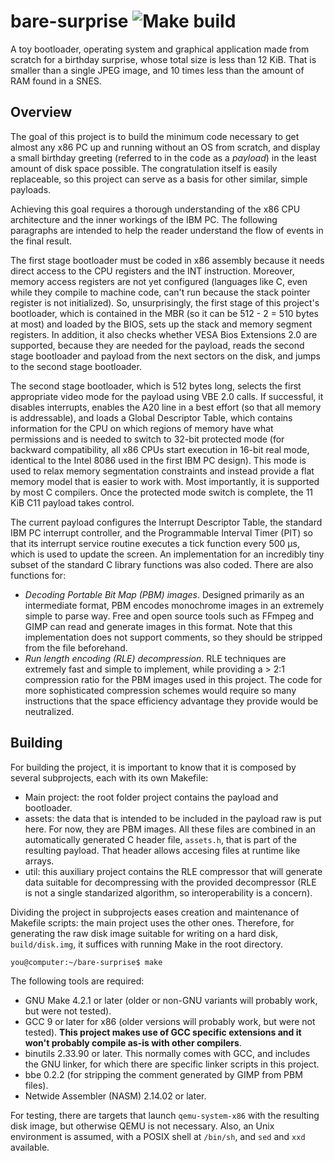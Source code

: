 # bare-surprise ![Make build](https://github.com/AlexTMjugador/bare-surprise/workflows/Make%20build/badge.svg)
A toy bootloader, operating system and graphical application made from scratch for a birthday surprise, whose total size is less than 12 KiB. That is smaller than a single JPEG image, and 10 times less than the amount of RAM found in a SNES.

## Overview
The goal of this project is to build the minimum code necessary to get almost any x86 PC up and running without an OS from scratch, and display a small birthday greeting (referred to in the code as a _payload_) in the least amount of disk space possible. The congratulation itself is easily replaceable, so this project can serve as a basis for other similar, simple payloads.

Achieving this goal requires a thorough understanding of the x86 CPU architecture and the inner workings of the IBM PC. The following paragraphs are intended to help the reader understand the flow of events in the final result.

The first stage bootloader must be coded in x86 assembly because it needs direct access to the CPU registers and the INT instruction. Moreover, memory access registers are not yet configured (languages like C, even while they compile to machine code, can't run because the stack pointer register is not initialized). So, unsurprisingly, the first stage of this project's bootloader, which is contained in the MBR (so it can be 512 - 2 = 510 bytes at most) and loaded by the BIOS, sets up the stack and memory segment registers. In addition, it also checks whether VESA Bios Extensions 2.0 are supported, because they are needed for the payload, reads the second stage bootloader and payload from the next sectors on the disk, and jumps to the second stage bootloader.

The second stage bootloader, which is 512 bytes long, selects the first appropriate video mode for the payload using VBE 2.0 calls. If successful, it disables interrupts, enables the A20 line in a best effort (so that all memory is addressable), and loads a Global Descriptor Table, which contains information for the CPU on which regions of memory have what permissions and is needed to switch to 32-bit protected mode (for backward compatibility, all x86 CPUs start execution in 16-bit real mode, identical to the Intel 8086 used in the first IBM PC design). This mode is used to relax memory segmentation constraints and instead provide a flat memory model that is easier to work with. Most importantly, it is supported by most C compilers. Once the protected mode switch is complete, the 11 KiB C11 payload takes control.

The current payload configures the Interrupt Descriptor Table, the standard IBM PC interrupt controller, and the Programmable Interval Timer (PIT) so that its interrupt service routine executes a tick function every 500 µs, which is used to update the screen. An implementation for an incredibly tiny subset of the standard C library functions was also coded. There are also functions for:

- _Decoding Portable Bit Map (PBM) images_. Designed primarily as an intermediate format, PBM encodes monochrome images in an extremely simple to parse way. Free and open source tools such as FFmpeg and GIMP can read and generate images in this format. Note that this implementation does not support comments, so they should be stripped from the file beforehand.
- _Run length encoding (RLE) decompression_. RLE techniques are extremely fast and simple to implement, while providing a > 2:1 compression ratio for the PBM images used in this project. The code for more sophisticated compression schemes would require so many instructions that the space efficiency advantage they provide would be neutralized.

## Building

For building the project, it is important to know that it is composed by several subprojects, each with its own Makefile:

- Main project: the root folder project contains the payload and bootloader.
- assets: the data that is intended to be included in the payload raw is put here. For now, they are PBM images. All these files are combined in an automatically generated C header file, `assets.h`, that is part of the resulting payload. That header allows accesing files at runtime like arrays.
- util: this auxiliary project contains the RLE compressor that will generate data suitable for decompressing with the provided decompressor (RLE is not a single standarized algorithm, so interoperability is a concern).

Dividing the project in subprojects eases creation and maintenance of Makefile scripts: the main project uses the other ones. Therefore, for generating the raw disk image suitable for writing on a hard disk, `build/disk.img`, it suffices with running Make in the root directory.

```console
you@computer:~/bare-surprise$ make
```

The following tools are required:
- GNU Make 4.2.1 or later (older or non-GNU variants will probably work, but were not tested).
- GCC 9 or later for x86 (older versions will probably work, but were not tested). **This project makes use of GCC specific extensions and it won't probably compile as-is with other compilers**.
- binutils 2.33.90 or later. This normally comes with GCC, and includes the GNU linker, for which there are specific linker scripts in this project.
- bbe 0.2.2 (for stripping the comment generated by GIMP from PBM files).
- Netwide Assembler (NASM) 2.14.02 or later.

For testing, there are targets that launch `qemu-system-x86` with the resulting disk image, but otherwise QEMU is not necessary. Also, an Unix environment is assumed, with a POSIX shell at `/bin/sh`, and `sed` and `xxd` available.

